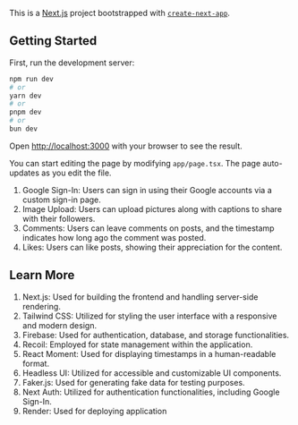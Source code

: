 This is a [Next.js](https://nextjs.org/) project bootstrapped with [`create-next-app`](https://github.com/vercel/next.js/tree/canary/packages/create-next-app).

## Getting Started

First, run the development server:

```bash
npm run dev
# or
yarn dev
# or
pnpm dev
# or
bun dev
```

Open [http://localhost:3000](http://localhost:3000) with your browser to see the result.

You can start editing the page by modifying `app/page.tsx`. The page auto-updates as you edit the file.

1. Google Sign-In: Users can sign in using their Google accounts via a custom sign-in page.
2. Image Upload: Users can upload pictures along with captions to share with their followers.
3. Comments: Users can leave comments on posts, and the timestamp indicates how long ago the comment was posted.
4. Likes: Users can like posts, showing their appreciation for the content.

## Learn More

1. Next.js: Used for building the frontend and handling server-side rendering.
2. Tailwind CSS: Utilized for styling the user interface with a responsive and modern design.
3. Firebase: Used for authentication, database, and storage functionalities.
4. Recoil: Employed for state management within the application.
5. React Moment: Used for displaying timestamps in a human-readable format.
6. Headless UI: Utilized for accessible and customizable UI components.
7. Faker.js: Used for generating fake data for testing purposes.
8. Next Auth: Utilized for authentication functionalities, including Google Sign-In.
9. Render: Used for deploying application
